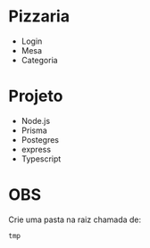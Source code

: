# Pizzaria


- Login
- Mesa
- Categoria


# Projeto

- Node.js
- Prisma
- Postegres
- express
- Typescript

# OBS

Crie uma pasta na raiz chamada de:

`tmp`